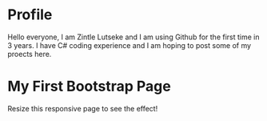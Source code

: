 # Profile
Hello everyone, I am Zintle Lutseke and I am using Github for the first time in 3 years. I have C# coding experience and I am hoping to post some of my proects here.
<div class="jumbotron text-center">
  <h1>My First Bootstrap Page</h1>
  <p>Resize this responsive page to see the effect!</p>
</div>
